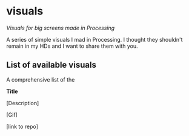 # visuals
*Visuals for big screens made in Processing*

A series of simple visuals I mad in Processing. I thought they shouldn't remain in my HDs and I want to share them with you.

## List of available visuals
A comprehensive list of the 

**Title**

[Description]

[Gif]

[link to repo]
